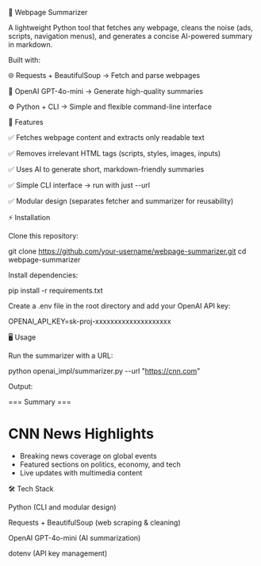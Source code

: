 📰 Webpage Summarizer

A lightweight Python tool that fetches any webpage, cleans the noise (ads, scripts, navigation menus), and generates a concise AI-powered summary in markdown.

Built with:

🌐 Requests + BeautifulSoup → Fetch and parse webpages

🤖 OpenAI GPT-4o-mini → Generate high-quality summaries

⚙️ Python + CLI → Simple and flexible command-line interface

🚀 Features

✅ Fetches webpage content and extracts only readable text

✅ Removes irrelevant HTML tags (scripts, styles, images, inputs)

✅ Uses AI to generate short, markdown-friendly summaries

✅ Simple CLI interface → run with just --url

✅ Modular design (separates fetcher and summarizer for reusability)

⚡ Installation

Clone this repository:

git clone https://github.com/your-username/webpage-summarizer.git
cd webpage-summarizer


Install dependencies:

pip install -r requirements.txt


Create a .env file in the root directory and add your OpenAI API key:

OPENAI_API_KEY=sk-proj-xxxxxxxxxxxxxxxxxxxx

🖥️ Usage

Run the summarizer with a URL:

python openai_impl/summarizer.py --url "https://cnn.com"


Output:

=== Summary ===

# CNN News Highlights
- Breaking news coverage on global events
- Featured sections on politics, economy, and tech
- Live updates with multimedia content

🛠️ Tech Stack

Python (CLI and modular design)

Requests + BeautifulSoup (web scraping & cleaning)

OpenAI GPT-4o-mini (AI summarization)

dotenv (API key management)
